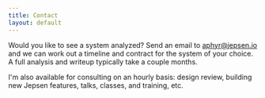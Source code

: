 ```yaml
---
title: Contact
layout: default
---
```


Would you like to see a system analyzed? Send an email to
[aphyr@jepsen.io](mailto:aphyr@jepsen.io) and we can work out a timeline and
contract for the system of your choice. A full analysis and writeup typically
take a couple months.

I'm also available for consulting on an hourly basis: design review, building
new Jepsen features, talks, classes, and training, etc.
